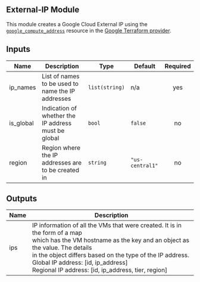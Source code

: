 ## External-IP Module

This module creates a Google Cloud External IP using the [`google_compute_address`](https://registry.terraform.io/providers/hashicorp/google/latest/docs/resources/compute_address) resource in the [Google Terraform provider](https://registry.terraform.io/providers/hashicorp/google/latest/docs).

<!-- BEGINNING OF PRE-COMMIT-TERRAFORM DOCS HOOK -->
## Inputs

| Name | Description | Type | Default | Required |
|------|-------------|------|---------|:--------:|
| ip\_names | List of names to be used to name the IP addresses | `list(string)` | n/a | yes |
| is\_global | Indication of whether the IP address must be global | `bool` | `false` | no |
| region | Region where the IP addresses are to be created in | `string` | `"us-central1"` | no |

## Outputs

| Name | Description |
|------|-------------|
| ips | IP information of all the VMs that were created. It is in the form of a map<br>    which has the VM hostname as the key and an object as the value. The details<br>    in the object differs based on the type of the IP address.<br>      Global IP address: [id, ip\_address]<br>      Regional IP address: [id, ip\_address, tier, region] |

<!-- END OF PRE-COMMIT-TERRAFORM DOCS HOOK -->
